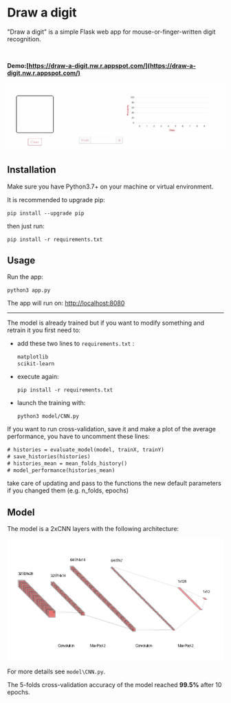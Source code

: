 # Draw a digit

"Draw a digit" is a simple Flask web app for mouse-or-finger-written digit recognition.

<br>

**Demo:[https://draw-a-digit.nw.r.appspot.com/](https://draw-a-digit.nw.r.appspot.com/)**


<p align="center">
  <img width="1200" src="/static/images/demo_gif.gif">
</p>


## Installation
Make sure you have Python3.7+ on your machine or virtual environment.

It is recommended to upgrade pip:

    pip install --upgrade pip

then just run:

    pip install -r requirements.txt

## Usage

Run the app:

    python3 app.py

The app will run on: [http://localhost:8080](http://localhost:8080/)

---

The model is already trained but if you want to modify something and retrain it you first need to: 

- add these two lines to ``requirements.txt`` :

      matplotlib
      scikit-learn

- execute again:

      pip install -r requirements.txt


- launch the training with:

      python3 model/CNN.py

If you want to run cross-validation, save it and make a plot of the average performance, you have to uncomment these lines:

    # histories = evaluate_model(model, trainX, trainY)
    # save_histories(histories)
    # histories_mean = mean_folds_history()
    # model_performance(histories_mean)

take care of updating and pass to the functions the new default parameters if you changed them (e.g. n_folds, epochs)

## Model

The model is a 2xCNN layers with the following architecture:

![CNN architecture](/static/images/nn.png)

For more details see ``model\CNN.py``.

The 5-folds cross-validation accuracy of the model reached **99.5%** after 10 epochs.
